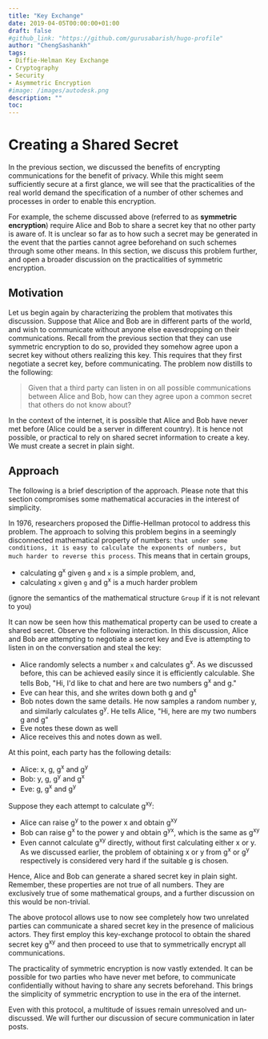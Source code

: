 ```yaml
---
title: "Key Exchange"
date: 2019-04-05T00:00:00+01:00
draft: false
#github_link: "https://github.com/gurusabarish/hugo-profile"
author: "ChengSashankh"
tags:
- Diffie-Helman Key Exchange
- Cryptography
- Security
- Asymmetric Encryption
#image: /images/autodesk.png
description: ""
toc:
---
```


# Creating a Shared Secret

In the previous section, we discussed the benefits of encrypting communications for the benefit of privacy. While this might seem sufficiently secure at a first glance, we will see that the practicalities of the real world demand the specification of a number of other schemes and processes in order to enable this encryption.

For example, the scheme discussed above (referred to as **symmetric encryption**) require Alice and Bob to share a secret key that no other party is aware of. It is unclear so far as to how such a secret may be generated in the event that the parties cannot agree beforehand on such schemes through some other means. In this section, we discuss this problem further, and open a broader discussion on the practicalities of symmetric encryption.

## Motivation

Let us begin again by characterizing the problem that motivates this discussion. Suppose that Alice and Bob are in different parts of the world, and wish to communicate without anyone else eavesdropping on their communications. Recall from the previous section that they can use symmetric encryption to do so, provided they somehow agree upon a secret key without others realizing this key. This requires that they first negotiate a secret key, before communicating. The problem now distills to the following:

> Given that a third party can listen in on all possible communications between Alice and Bob, how can they agree upon a common secret that others do not know about?

In the context of the internet, it is possible that Alice and Bob have never met before (Alice could be a server in different country). It is hence not possible, or practical to rely on shared secret information to create a key. We must create a secret in plain sight.

## Approach

The following is a brief description of the approach. Please note that this section compromises some mathematical accuracies in the interest of simplicity.

In 1976, researchers proposed the Diffie-Hellman protocol to address this problem. The approach to solving this problem begins in a seemingly disconnected mathematical property of numbers: `that under some conditions, it is easy to calculate the exponents of numbers, but  much harder to reverse this process`. This means that in certain groups,

- calculating g<sup>x</sup> given `g` and `x` is a simple problem, and,
- calculating `x` given `g` and g<sup>x</sup> is a much harder problem

(ignore the semantics of the mathematical structure `Group` if it is not relevant to you)

It can now be seen how this mathematical property can be used to create a shared secret. Observe the following interaction. In this discussion, Alice and Bob are attempting to negotiate a secret key and Eve is attempting to listen in on the conversation and steal the key:

- Alice randomly selects a number `x` and calculates g<sup>x</sup>. As we discussed before, this can be achieved easily since it is efficiently calculable. She tells Bob, "Hi, I'd like to chat and here are two numbers g<sup>x</sup> and g."
- Eve can hear this, and she writes down both g and g<sup>x</sup>
- Bob notes down the same details. He now samples a random number y, and similarly calculates g<sup>y</sup>. He tells Alice, "Hi, here are my two numbers g and g<sup></sup>"
- Eve notes these down as well
- Alice receives this and notes down as well.

At this point, each party has the following details:

- Alice: x, g, g<sup>x</sup> and g<sup>y</sup>
- Bob: y, g, g<sup>y</sup> and g<sup>x</sup>
- Eve: g, g<sup>x</sup> and g<sup>y</sup>

Suppose they each attempt to calculate g<sup>xy</sup>:
- Alice can raise g<sup>y</sup> to the power x and obtain g<sup>xy</sup>
- Bob can raise g<sup>x</sup> to the power y and obtain g<sup>yx</sup>, which is the same as g<sup>xy</sup>
- Even cannot calculate g<sup>xy</sup> directly, without first calculating either x or y. As we discussed earlier, the problem of obtaining x or y from g<sup>x</sup> or g<sup>y</sup> respectively is considered very hard if the suitable g is chosen.

Hence, Alice and Bob can generate a shared secret key in plain sight. Remember, these properties are not true of all numbers. They are exclusively true of some mathematical groups, and a further discussion on this would be non-trivial.


The above protocol allows use to now see completely how two unrelated parties can communicate a shared secret key in the presence of malicious actors. They first employ this key-exchange protocol to obtain the shared secret key g<sup>xy</sup> and then proceed to use that to symmetrically encrypt all communications.

The practicality of symmetric encryption is now vastly extended. It can be possible for two parties who have never met before, to communicate confidentially without having to share any secrets beforehand. This brings the simplicity of symmetric encryption to use in the era of the internet.

Even with this protocol, a multitude of issues remain unresolved and un-discussed. We will further our discussion of secure communication in later posts.
